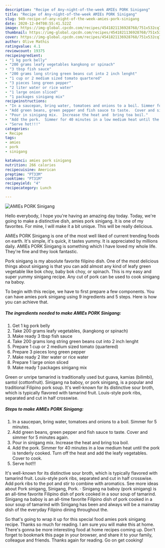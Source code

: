 ```yaml
---
description: "Recipe of Any-night-of-the-week AMIEs PORK Sinigang"
title: "Recipe of Any-night-of-the-week AMIEs PORK Sinigang"
slug: 949-recipe-of-any-night-of-the-week-amies-pork-sinigang
date: 2020-12-04T08:55:41.522Z
image: https://img-global.cpcdn.com/recipes/4541821136928768/751x532cq70/amies-pork-sinigang-recipe-main-photo.jpg
thumbnail: https://img-global.cpcdn.com/recipes/4541821136928768/751x532cq70/amies-pork-sinigang-recipe-main-photo.jpg
cover: https://img-global.cpcdn.com/recipes/4541821136928768/751x532cq70/amies-pork-sinigang-recipe-main-photo.jpg
author: Olive Mathis
ratingvalue: 4.1
reviewcount: 19375
recipeingredient:
- "1 kg pork belly"
- "200 grams leafy vegetables kangkong or spinach"
- "3 tbsp fish sauce"
- "200 grams long string green beans cut into 2 inch lenght"
- "1 cup or 2 medium sized tomato quartered"
- "3 pieces long green pepper"
- "2 liter water or rice water"
- "1 large onion sliced"
- "1 packages sinigang mix"
recipeinstructions:
- "In a saucepan, bring water, tomatoes and onions to a boil. Simmer for 5 minutes."
- "Add green beans, green pepper and fish sauce to taste.  Cover and simmer for 5 minutes again."
- "Pour in sinigang mix.  Increase the heat and  bring toa boil."
- "Add the pork.  Simmer for 40 minutes in a low medium heat until the pork is tenderly cooked.  Turn off the heat and add the leafy vegetables.  Cover to cook."
- "Serve hot!!!"
categories:
- Recipe
tags:
- amies
- pork
- sinigang

katakunci: amies pork sinigang 
nutrition: 266 calories
recipecuisine: American
preptime: "PT33M"
cooktime: "PT31M"
recipeyield: "4"
recipecategory: Lunch

---
```



![AMIEs PORK Sinigang](https://img-global.cpcdn.com/recipes/4541821136928768/751x532cq70/amies-pork-sinigang-recipe-main-photo.jpg)

Hello everybody, I hope you're having an amazing day today. Today, we're going to make a distinctive dish, amies pork sinigang. It is one of my favorites. For mine, I will make it a bit unique. This will be really delicious.

AMIEs PORK Sinigang is one of the most well liked of current trending foods on earth. It's simple, it's quick, it tastes yummy. It is appreciated by millions daily. AMIEs PORK Sinigang is something which I have loved my whole life. They're fine and they look fantastic.

Pork sinigang is my absolute favorite filipino dish. One of the most delicious things about sinigang is that you can add almost any kind of leafy green vegetable like bok choy, baby bok choy, or spinach. This is my easy and super yummy sinigang recipe. Any cut of pork can be used to cook sinigang na baboy.


To begin with this recipe, we have to first prepare a few components. You can have amies pork sinigang using 9 ingredients and 5 steps. Here is how you can achieve that.

<!--inarticleads1-->

##### The ingredients needed to make AMIEs PORK Sinigang:

1. Get 1 kg pork belly
1. Take 200 grams leafy vegetables, (kangkong or spinach)
1. Make ready 3 tbsp fish sauce
1. Take 200 grams long string green beans cut into 2 inch lenght
1. Prepare 1 cup or 2 medium sized tomato (quartered)
1. Prepare 3 pieces long green pepper
1. Make ready 2 liter water or rice water
1. Prepare 1 large onion sliced
1. Make ready 1 packages sinigang mix


Green or unripe tamarind is traditionally used but guava, kamias (bilimbi), santol (cottonfruit). Sinigang na baboy, or pork sinigang, is a popular and traditional Filipino pork soup. It&#39;s well-known for its distinctive sour broth, which is typically flavored with tamarind fruit. Louis-style pork ribs, separated and cut in half crosswise. 

<!--inarticleads2-->

##### Steps to make AMIEs PORK Sinigang:

1. In a saucepan, bring water, tomatoes and onions to a boil. Simmer for 5 minutes.
1. Add green beans, green pepper and fish sauce to taste.  Cover and simmer for 5 minutes again.
1. Pour in sinigang mix.  Increase the heat and  bring toa boil.
1. Add the pork.  Simmer for 40 minutes in a low medium heat until the pork is tenderly cooked.  Turn off the heat and add the leafy vegetables.  Cover to cook.
1. Serve hot!!!


It&#39;s well-known for its distinctive sour broth, which is typically flavored with tamarind fruit. Louis-style pork ribs, separated and cut in half crosswise. Add pork ribs to the pot and stir to combine with aromatics. See more ideas about Pork sinigang, Sinigang, Pork. · Sinigang na baboy (pork sinigang) is an all-time favorite Filipino dish of pork cooked in a sour soup of tamarind. Sinigang na baboy is an all-time favorite Filipino dish of pork cooked in a sour soup of tamarind with Sinigang has been and always will be a mainstay dish of the everyday Filipino dining throughout the. 

So that's going to wrap it up for this special food amies pork sinigang recipe. Thanks so much for reading. I am sure you will make this at home. There's gonna be more interesting food at home recipes coming up. Don't forget to bookmark this page in your browser, and share it to your family, colleague and friends. Thanks again for reading. Go on get cooking!
